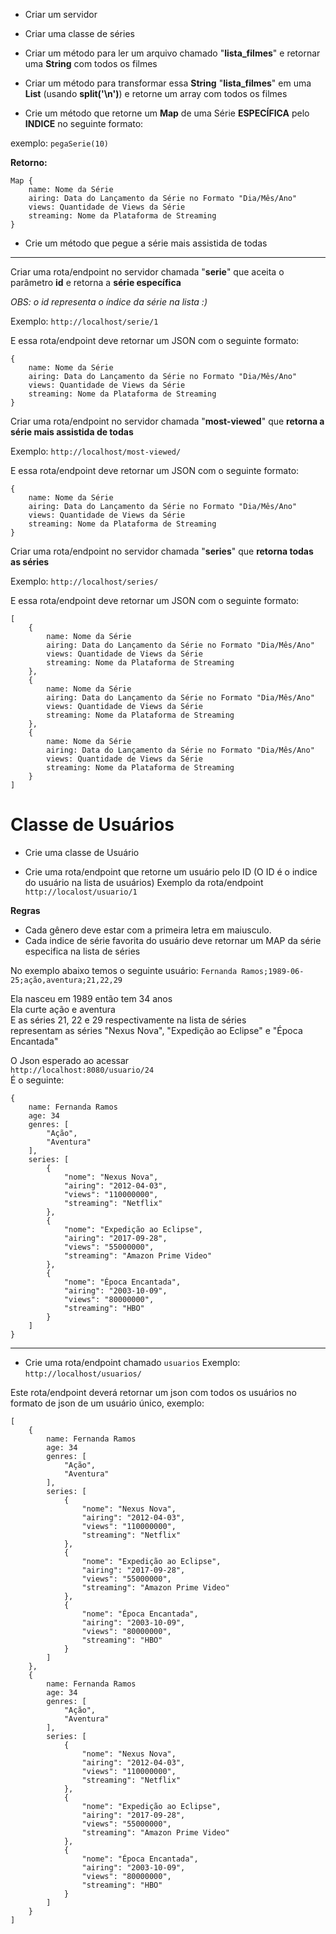 - Criar um servidor
- Criar uma classe de séries

- Criar um método para ler um arquivo chamado "**lista_filmes**" e retornar uma **String** com todos os filmes

- Criar um método para transformar essa **String** "**lista_filmes**" em uma **List** (usando **split('\n')**) e retorne um array com todos os filmes

- Crie um método que retorne um **Map** de uma Série **ESPECÍFICA** pelo **INDICE** no seguinte formato:

exemplo: ``pegaSerie(10)``

**Retorno:**
```
Map {
    name: Nome da Série
    airing: Data do Lançamento da Série no Formato "Dia/Mês/Ano"
    views: Quantidade de Views da Série
    streaming: Nome da Plataforma de Streaming
}
```

- Crie um método que pegue a série mais assistida de todas

---

Criar uma rota/endpoint no servidor chamada "**serie**" que aceita o parâmetro **id** e retorna a **série específica**

*OBS: o id representa o índice da série na lista :)*

Exemplo: ``http://localhost/serie/1``

E essa rota/endpoint deve retornar um JSON com o seguinte formato:
```
{
    name: Nome da Série
    airing: Data do Lançamento da Série no Formato "Dia/Mês/Ano"
    views: Quantidade de Views da Série
    streaming: Nome da Plataforma de Streaming
}
```

Criar uma rota/endpoint no servidor chamada "**most-viewed**" que **retorna a série mais assistida de todas**

Exemplo: ```http://localhost/most-viewed/```

E essa rota/endpoint deve retornar um JSON com o seguinte formato:
```
{
    name: Nome da Série
    airing: Data do Lançamento da Série no Formato "Dia/Mês/Ano"
    views: Quantidade de Views da Série
    streaming: Nome da Plataforma de Streaming
}
```

Criar uma rota/endpoint no servidor chamada "**series**" que **retorna todas as séries**

Exemplo: ```http://localhost/series/```

E essa rota/endpoint deve retornar um JSON com o seguinte formato:
```
[
    {
        name: Nome da Série
        airing: Data do Lançamento da Série no Formato "Dia/Mês/Ano"
        views: Quantidade de Views da Série
        streaming: Nome da Plataforma de Streaming
    },
    {
        name: Nome da Série
        airing: Data do Lançamento da Série no Formato "Dia/Mês/Ano"
        views: Quantidade de Views da Série
        streaming: Nome da Plataforma de Streaming
    },
    {
        name: Nome da Série
        airing: Data do Lançamento da Série no Formato "Dia/Mês/Ano"
        views: Quantidade de Views da Série
        streaming: Nome da Plataforma de Streaming
    }
]
```
# Classe de Usuários
 - Crie uma classe de Usuário

 - Crie uma rota/endpoint que retorne um usuário pelo ID (O ID é o indice do usuário na lista de usuários)
Exemplo da rota/endpoint ``http://localost/usuario/1``

<b>Regras</b>
 - Cada gênero deve estar com a primeira letra em maiusculo.
 - Cada indice de série favorita do usuário deve retornar um MAP da série especifica na lista de séries

No exemplo abaixo temos o seguinte usuário:
```Fernanda Ramos;1989-06-25;ação,aventura;21,22,29```

Ela nasceu em 1989 então tem 34 anos   
Ela curte ação e aventura    
E as séries 21, 22 e 29 respectivamente na lista de séries    
representam as séries "Nexus Nova", "Expedição ao Eclipse" e "Época Encantada"     

O Json esperado ao acessar     
```http://localhost:8080/usuario/24```     
É o seguinte:    
 
```
{
    name: Fernanda Ramos
    age: 34
    genres: [
        "Ação",
        "Aventura"
    ],
    series: [
        {
            "nome": "Nexus Nova",
            "airing": "2012-04-03",
            "views": "110000000",
            "streaming": "Netflix"
        },
        {
            "nome": "Expedição ao Eclipse",
            "airing": "2017-09-28",
            "views": "55000000",
            "streaming": "Amazon Prime Video"
        },
        {
            "nome": "Época Encantada",
            "airing": "2003-10-09",
            "views": "80000000",
            "streaming": "HBO"
        }
    ]
}
```

---
 - Crie uma rota/endpoint chamado ```usuarios```
Exemplo: ```http://localhost/usuarios/```

Este rota/endpoint deverá retornar um json com todos os usuários no formato de json de um usuário único, exemplo:
```
[
    {
        name: Fernanda Ramos
        age: 34
        genres: [
            "Ação",
            "Aventura"
        ],
        series: [
            {
            	"nome": "Nexus Nova",
            	"airing": "2012-04-03",
            	"views": "110000000",
            	"streaming": "Netflix"
            },
            {
            	"nome": "Expedição ao Eclipse",
            	"airing": "2017-09-28",
            	"views": "55000000",
            	"streaming": "Amazon Prime Video"
            },
            {
            	"nome": "Época Encantada",
            	"airing": "2003-10-09",
            	"views": "80000000",
            	"streaming": "HBO"
            }
        ]
    },
    {
        name: Fernanda Ramos
        age: 34
        genres: [
            "Ação",
            "Aventura"
        ],
        series: [
            {
            	"nome": "Nexus Nova",
            	"airing": "2012-04-03",
            	"views": "110000000",
            	"streaming": "Netflix"
            },
            {
            	"nome": "Expedição ao Eclipse",
            	"airing": "2017-09-28",
            	"views": "55000000",
            	"streaming": "Amazon Prime Video"
            },
            {
            	"nome": "Época Encantada",
            	"airing": "2003-10-09",
            	"views": "80000000",
            	"streaming": "HBO"
            }
        ]
    }
]